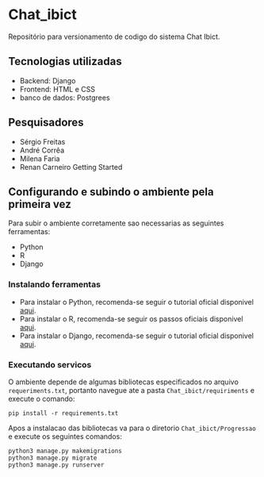 # Chat_ibict
  Repositório para versionamento de codigo do sistema Chat Ibict.

## Tecnologias utilizadas
  - Backend: Django
  - Frontend: HTML e CSS
  - banco de dados: Postgrees
 
## Pesquisadores
  - Sérgio Freitas
  - André Corrêa
  - Milena Faria
  - Renan Carneiro
 Getting Started

## Configurando e subindo o ambiente pela primeira vez

Para subir o ambiente corretamente sao necessarias as seguintes ferramentas:

* Python
* R
* Django

### Instalando ferramentas

* Para instalar o Python, recomenda-se seguir o tutorial oficial disponivel [aqui](https://python.org.br/instalacao-linux/).
* Para instalar o R, recomenda-se seguir os passos oficiais disponivel [aqui](https://cran.r-project.org/).
* Para instalar o Django, recomenda-se seguir o tutorial oficial disponivel [aqui](https://www.djangoproject.com/download/).

### Executando servicos

O ambiente depende de algumas bibliotecas especificados no arquivo `requeriments.txt`, portanto navegue ate a pasta `Chat_ibict/requiriments` e execute o comando:

```
pip install -r requirements.txt
```

Apos a instalacao das bibliotecas va para o diretorio `Chat_ibict/Progressao` e execute os seguintes comandos:

```
python3 manage.py makemigrations
python3 manage.py migrate
python3 manage.py runserver
